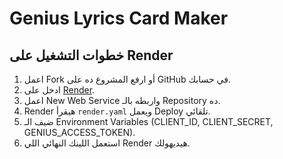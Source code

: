 # Genius Lyrics Card Maker

## خطوات التشغيل على Render
1. اعمل Fork أو ارفع المشروع ده على GitHub في حسابك.
2. ادخل على [Render](https://render.com).
3. اعمل New Web Service واربطه بالـ Repository ده.
4. Render هيقرأ `render.yaml` ويعمل Deploy تلقائي.
5. ضيف الـ Environment Variables (CLIENT_ID, CLIENT_SECRET, GENIUS_ACCESS_TOKEN).
6. استعمل اللينك النهائي اللي Render هيديهولك.
